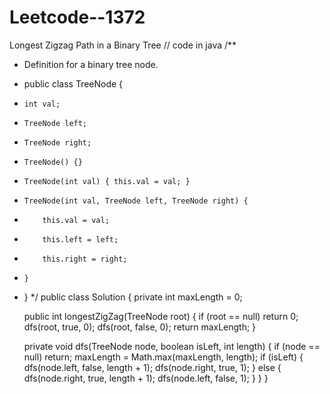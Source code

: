 # Leetcode--1372
Longest Zigzag Path in a Binary Tree
// code in java
/**
 * Definition for a binary tree node.
 * public class TreeNode {
 *     int val;
 *     TreeNode left;
 *     TreeNode right;
 *     TreeNode() {}
 *     TreeNode(int val) { this.val = val; }
 *     TreeNode(int val, TreeNode left, TreeNode right) {
 *         this.val = val;
 *         this.left = left;
 *         this.right = right;
 *     }
 * }
 */
public class Solution {
    private int maxLength = 0;

    public int longestZigZag(TreeNode root) {
        if (root == null) return 0;
        dfs(root, true, 0);
        dfs(root, false, 0);
        return maxLength;
    }

    private void dfs(TreeNode node, boolean isLeft, int length) {
        if (node == null) return;
        maxLength = Math.max(maxLength, length);
        if (isLeft) {
            dfs(node.left, false, length + 1);
            dfs(node.right, true, 1);
        } else {
            dfs(node.right, true, length + 1);
            dfs(node.left, false, 1);
        }
    }
}

